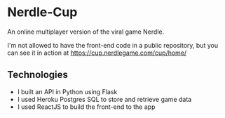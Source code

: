 # Nerdle-Cup
An online multiplayer version of the viral game Nerdle.

I'm not allowed to have the front-end code in a public repository, but you can see it in action at https://cup.nerdlegame.com/cup/home/

## Technologies
- I built an API in Python using Flask
- I used Heroku Postgres SQL to store and retrieve game data
- I used ReactJS to build the front-end to the app

